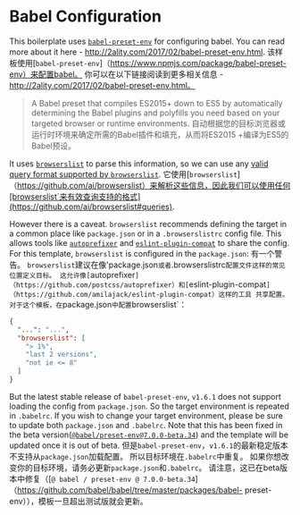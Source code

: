 # Babel Configuration

This boilerplate uses [`babel-preset-env`](https://www.npmjs.com/package/babel-preset-env) for configuring babel. You can read more about it here - http://2ality.com/2017/02/babel-preset-env.html.
该样板使用[`babel-preset-env`]（https://www.npmjs.com/package/babel-preset-env）来配置babel。 你可以在以下链接阅读到更多相关信息 - http://2ality.com/2017/02/babel-preset-env.html。

> A Babel preset that compiles ES2015+ down to ES5 by automatically determining the Babel plugins and polyfills you need based on your targeted browser or runtime environments.
> 自动根据您的目标浏览器或运行时环境来确定所需的Babel插件和填充，从而将ES2015 +编译为ES5的Babel预设。

It uses [`browserslist`](https://github.com/ai/browserslist) to parse this information, so we can use any [valid query format supported by `browserslist`](https://github.com/ai/browserslist#queries).
它使用[`browserslist`]（https://github.com/ai/browserslist）来解析这些信息，因此我们可以使用任何[browserslist`来有效查询支持的格式](https://github.com/ai/browserslist#queries).

However there is a caveat. `browserslist` recommends defining the target in a common place like `package.json` or in a `.browserslistrc` config file. This allows tools like [`autoprefixer`](https://github.com/postcss/autoprefixer) and [`eslint-plugin-compat`](https://github.com/amilajack/eslint-plugin-compat) to share the config. For this template, `browserslist` is configured in the `package.json`:
有一个警告。 `browserslist`建议在像'package.json`或者`.browserslistrc`配置文件这样的常见位置定义目标。 这允许像[`autoprefixer`]（https://github.com/postcss/autoprefixer）和[`eslint-plugin-compat`]（https://github.com/amilajack/eslint-plugin-compat）这样的工具 共享配置。 对于这个模板，在`package.json`中配置`browserslist`：

```json
{
  "...": "...",
  "browserslist": [ 
    "> 1%",
    "last 2 versions", 
    "not ie <= 8"
  ]
}
```

But the latest stable release of `babel-preset-env`, `v1.6.1` does not support loading the config from `package.json`. So the target environment is repeated in `.babelrc`. If you wish to change your target environment, please be sure to update both `package.json` and `.babelrc`. Note that this has been fixed in the beta version([`@babel/preset-env@7.0.0-beta.34`](https://github.com/babel/babel/tree/master/packages/babel-preset-env)) and the template will be updated once it is out of beta.
但是`babel-preset-env`，`v1.6.1`的最新稳定版本不支持从`package.json`加载配置。 所以目标环境在`.babelrc`中重复。 如果你想改变你的目标环境，请务必更新`package.json`和`.babelrc`。 请注意，这已在beta版本中修复（[`@ babel / preset-env @ 7.0.0-beta.34`]（https://github.com/babel/babel/tree/master/packages/babel- preset-env）），模板一旦超出测试版就会更新。

